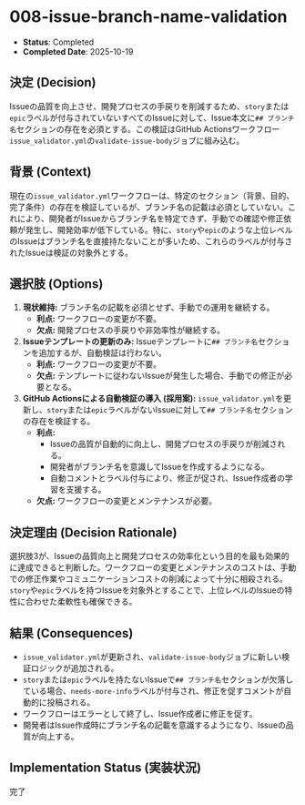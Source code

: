 # 008-issue-branch-name-validation

- **Status**: Completed
- **Completed Date**: 2025-10-19

## 決定 (Decision)

Issueの品質を向上させ、開発プロセスの手戻りを削減するため、`story`または`epic`ラベルが付与されていないすべてのIssueに対して、Issue本文に`## ブランチ名`セクションの存在を必須とする。この検証はGitHub Actionsワークフロー`issue_validator.yml`の`validate-issue-body`ジョブに組み込む。

## 背景 (Context)

現在の`issue_validator.yml`ワークフローは、特定のセクション（背景、目的、完了条件）の存在を検証しているが、ブランチ名の記載は必須としていない。これにより、開発者がIssueからブランチ名を特定できず、手動での確認や修正依頼が発生し、開発効率が低下している。特に、`story`や`epic`のような上位レベルのIssueはブランチ名を直接持たないことが多いため、これらのラベルが付与されたIssueは検証の対象外とする。

## 選択肢 (Options)

1.  **現状維持:** ブランチ名の記載を必須とせず、手動での運用を継続する。
    *   **利点:** ワークフローの変更が不要。
    *   **欠点:** 開発プロセスの手戻りや非効率性が継続する。
2.  **Issueテンプレートの更新のみ:** Issueテンプレートに`## ブランチ名`セクションを追加するが、自動検証は行わない。
    *   **利点:** ワークフローの変更が不要。
    *   **欠点:** テンプレートに従わないIssueが発生した場合、手動での修正が必要となる。
3.  **GitHub Actionsによる自動検証の導入 (採用案):** `issue_validator.yml`を更新し、`story`または`epic`ラベルがないIssueに対して`## ブランチ名`セクションの存在を検証する。
    *   **利点:**
        *   Issueの品質が自動的に向上し、開発プロセスの手戻りが削減される。
        *   開発者がブランチ名を意識してIssueを作成するようになる。
        *   自動コメントとラベル付与により、修正が促され、Issue作成者の学習を支援する。
    *   **欠点:** ワークフローの変更とメンテナンスが必要。

## 決定理由 (Decision Rationale)

選択肢3が、Issueの品質向上と開発プロセスの効率化という目的を最も効果的に達成できると判断した。ワークフローの変更とメンテナンスのコストは、手動での修正作業やコミュニケーションコストの削減によって十分に相殺される。`story`や`epic`ラベルを持つIssueを対象外とすることで、上位レベルのIssueの特性に合わせた柔軟性も確保できる。

## 結果 (Consequences)

*   `issue_validator.yml`が更新され、`validate-issue-body`ジョブに新しい検証ロジックが追加される。
*   `story`または`epic`ラベルを持たないIssueで`## ブランチ名`セクションが欠落している場合、`needs-more-info`ラベルが付与され、修正を促すコメントが自動的に投稿される。
*   ワークフローはエラーとして終了し、Issue作成者に修正を促す。
*   開発者はIssue作成時にブランチ名の記載を意識するようになり、Issueの品質が向上する。

## Implementation Status (実装状況)
完了
